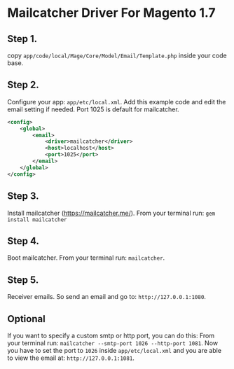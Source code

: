 # Mailcatcher Driver For Magento 1.7
## Step 1.
copy `app/code/local/Mage/Core/Model/Email/Template.php` inside your code base.

## Step 2.
Configure your app: `app/etc/local.xml`.
Add this example code and edit the email setting if needed.
Port 1025 is default for mailcatcher.
```xml
<config>
    <global>
        <email>
            <driver>mailcatcher</driver>
            <host>localhost</host>
            <port>1025</port>
        </email>
   	</global>
</config>
```
## Step 3.
Install mailcatcher (https://mailcatcher.me/).
From your terminal run: `gem install mailcatcher`

## Step 4.
Boot mailcatcher.
From your terminal run: `mailcatcher`.

## Step 5.
Receiver emails.
So send an email and go to: `http://127.0.0.1:1080`.

## Optional
If you want to specify a custom smtp or http port, you can do this:
From your terminal run: `mailcatcher --smtp-port 1026 --http-port 1081`.
Now you have to set the port to `1026` inside `app/etc/local.xml` and you are able to view the email at: `http://127.0.0.1:1081`.
